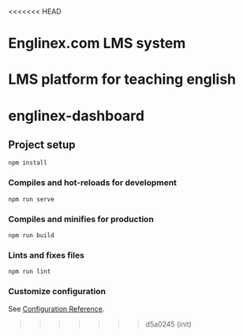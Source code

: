 <<<<<<< HEAD
# Englinex.com LMS system
LMS platform for teaching english
=======
# englinex-dashboard

## Project setup
```
npm install
```

### Compiles and hot-reloads for development
```
npm run serve
```

### Compiles and minifies for production
```
npm run build
```

### Lints and fixes files
```
npm run lint
```

### Customize configuration
See [Configuration Reference](https://cli.vuejs.org/config/).
>>>>>>> d5a0245 (init)

